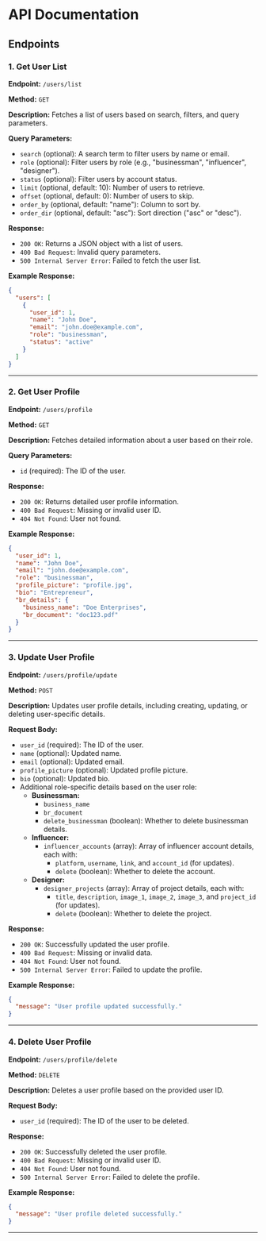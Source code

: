 # API Documentation

## Endpoints

### 1. Get User List
**Endpoint:** `/users/list`

**Method:** `GET`

**Description:** Fetches a list of users based on search, filters, and query parameters.

**Query Parameters:**
- `search` (optional): A search term to filter users by name or email.
- `role` (optional): Filter users by role (e.g., "businessman", "influencer", "designer").
- `status` (optional): Filter users by account status.
- `limit` (optional, default: 10): Number of users to retrieve.
- `offset` (optional, default: 0): Number of users to skip.
- `order_by` (optional, default: "name"): Column to sort by.
- `order_dir` (optional, default: "asc"): Sort direction ("asc" or "desc").

**Response:**
- `200 OK`: Returns a JSON object with a list of users.
- `400 Bad Request`: Invalid query parameters.
- `500 Internal Server Error`: Failed to fetch the user list.

**Example Response:**
```json
{
  "users": [
    {
      "user_id": 1,
      "name": "John Doe",
      "email": "john.doe@example.com",
      "role": "businessman",
      "status": "active"
    }
  ]
}
```

---

### 2. Get User Profile
**Endpoint:** `/users/profile`

**Method:** `GET`

**Description:** Fetches detailed information about a user based on their role.

**Query Parameters:**
- `id` (required): The ID of the user.

**Response:**
- `200 OK`: Returns detailed user profile information.
- `400 Bad Request`: Missing or invalid user ID.
- `404 Not Found`: User not found.

**Example Response:**
```json
{
  "user_id": 1,
  "name": "John Doe",
  "email": "john.doe@example.com",
  "role": "businessman",
  "profile_picture": "profile.jpg",
  "bio": "Entrepreneur",
  "br_details": {
    "business_name": "Doe Enterprises",
    "br_document": "doc123.pdf"
  }
}
```

---

### 3. Update User Profile
**Endpoint:** `/users/profile/update`

**Method:** `POST`

**Description:** Updates user profile details, including creating, updating, or deleting user-specific details.

**Request Body:**
- `user_id` (required): The ID of the user.
- `name` (optional): Updated name.
- `email` (optional): Updated email.
- `profile_picture` (optional): Updated profile picture.
- `bio` (optional): Updated bio.
- Additional role-specific details based on the user role:
  - **Businessman:**
    - `business_name`
    - `br_document`
    - `delete_businessman` (boolean): Whether to delete businessman details.
  - **Influencer:**
    - `influencer_accounts` (array): Array of influencer account details, each with:
      - `platform`, `username`, `link`, and `account_id` (for updates).
      - `delete` (boolean): Whether to delete the account.
  - **Designer:**
    - `designer_projects` (array): Array of project details, each with:
      - `title`, `description`, `image_1`, `image_2`, `image_3`, and `project_id` (for updates).
      - `delete` (boolean): Whether to delete the project.

**Response:**
- `200 OK`: Successfully updated the user profile.
- `400 Bad Request`: Missing or invalid data.
- `404 Not Found`: User not found.
- `500 Internal Server Error`: Failed to update the profile.

**Example Response:**
```json
{
  "message": "User profile updated successfully."
}
```

---

### 4. Delete User Profile
**Endpoint:** `/users/profile/delete`

**Method:** `DELETE`

**Description:** Deletes a user profile based on the provided user ID.

**Request Body:**
- `user_id` (required): The ID of the user to be deleted.

**Response:**
- `200 OK`: Successfully deleted the user profile.
- `400 Bad Request`: Missing or invalid user ID.
- `404 Not Found`: User not found.
- `500 Internal Server Error`: Failed to delete the profile.

**Example Response:**
```json
{
  "message": "User profile deleted successfully."
}
```

---

